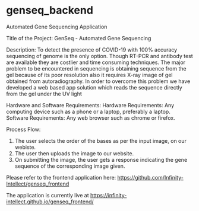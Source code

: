 # genseq_backend
Automated Gene Sequencing Application

Title of the Project: GenSeq - Automated Gene Sequencing

Description:
To detect the presence of COVID-19 with 100% accuracy sequencing of genome is the only option. Though RT-PCR and antibody test are available they are costlier and time consuming techniques. The major problem to be encountered in sequencing is obtaining sequence from the gel because of its poor resolution also it requires X-ray image of gel obtained from autoradiography. In order to overcome this problem we have developed a web based app solution which reads the sequence directly from the gel under the UV light

Hardware and Software Requirements:
Hardware Requirements: Any computing device such as a phone or a laptop, preferably a laptop.
Software Requirements: Any web browser such as chrome or firefox.

Process Flow:
1. The user selects the order of the bases as per the input image, on our webiste.
2. The user then uploads the image to our website.
3. On submitting the image, the user gets a response indicating the gene sequence of the corresponding image given.


Please refer to the frontend application here: https://github.com/Infinity-Intellect/genseq_frontend

The application is currently live at https://infinity-intellect.github.io/genseq_frontend/
